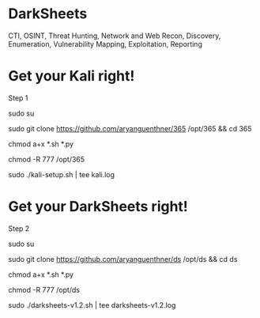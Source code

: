 # DarkSheets
CTI, OSINT, Threat Hunting, Network and Web Recon, Discovery, Enumeration, Vulnerability Mapping, Exploitation, Reporting

# Get your Kali right!

Step 1

sudo su

sudo git clone https://github.com/aryanguenthner/365 /opt/365 && cd 365

chmod a+x *.sh *.py

chmod -R 777 /opt/365

sudo ./kali-setup.sh | tee kali.log

# Get your DarkSheets right!

Step 2

sudo su

sudo git clone https://github.com/aryanguenthner/ds /opt/ds && cd ds

chmod a+x *.sh *.py

chmod -R 777 /opt/ds

sudo ./darksheets-v1.2.sh | tee darksheets-v1.2.log
